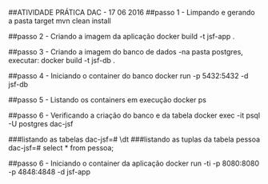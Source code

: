 ##ATIVIDADE PRÁTICA DAC - 17 06 2016
##passo 1 - Limpando e gerando a pasta target
mvn clean install

##passo 2 - Criando a imagem da aplicação
docker build -t jsf-app .

##passo 3 - Criando a imagem do banco de dados
-na pasta postgres, executar:
docker build -t jsf-db .

##passo 4 - Iniciando o container do banco
docker run -p 5432:5432 -d jsf-db

##passo 5 - Listando os containers em execução
docker ps

##passo 6 - Verificando a criação do banco e da tabela
docker exec -it <id-container> psql -U postgres dac-jsf

###listando as tabelas
dac-jsf=# \dt
###listando as tuplas da tabela pessoa
dac-jsf=# select * from pessoa;

##passo 6 - Iniciando o container da aplicação
docker run -ti -p 8080:8080 -p 4848:4848 -d jsf-app
